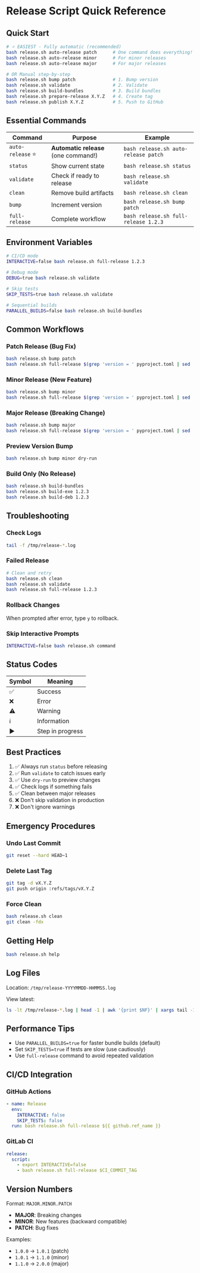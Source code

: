# Release Script Quick Reference

## Quick Start

```bash
# ⭐ EASIEST - Fully automatic (recommended)
bash release.sh auto-release patch      # One command does everything!
bash release.sh auto-release minor      # For minor releases
bash release.sh auto-release major      # For major releases

# OR Manual step-by-step
bash release.sh bump patch              # 1. Bump version
bash release.sh validate                # 2. Validate
bash release.sh build-bundles           # 3. Build bundles
bash release.sh prepare-release X.Y.Z   # 4. Create tag
bash release.sh publish X.Y.Z           # 5. Push to GitHub
```

## Essential Commands

| Command | Purpose | Example |
|---------|---------|---------|
| `auto-release` ⭐ | **Automatic release** (one command!) | `bash release.sh auto-release patch` |
| `status` | Show current state | `bash release.sh status` |
| `validate` | Check if ready to release | `bash release.sh validate` |
| `clean` | Remove build artifacts | `bash release.sh clean` |
| `bump` | Increment version | `bash release.sh bump patch` |
| `full-release` | Complete workflow | `bash release.sh full-release 1.2.3` |

## Environment Variables

```bash
# CI/CD mode
INTERACTIVE=false bash release.sh full-release 1.2.3

# Debug mode
DEBUG=true bash release.sh validate

# Skip tests
SKIP_TESTS=true bash release.sh validate

# Sequential builds
PARALLEL_BUILDS=false bash release.sh build-bundles
```

## Common Workflows

### Patch Release (Bug Fix)

```bash
bash release.sh bump patch
bash release.sh full-release $(grep 'version = ' pyproject.toml | sed 's/version = "\(.*\)"/\1/')
```

### Minor Release (New Feature)

```bash
bash release.sh bump minor
bash release.sh full-release $(grep 'version = ' pyproject.toml | sed 's/version = "\(.*\)"/\1/')
```

### Major Release (Breaking Change)

```bash
bash release.sh bump major
bash release.sh full-release $(grep 'version = ' pyproject.toml | sed 's/version = "\(.*\)"/\1/')
```

### Preview Version Bump

```bash
bash release.sh bump minor dry-run
```

### Build Only (No Release)

```bash
bash release.sh build-bundles
bash release.sh build-exe 1.2.3
bash release.sh build-deb 1.2.3
```

## Troubleshooting

### Check Logs

```bash
tail -f /tmp/release-*.log
```

### Failed Release

```bash
# Clean and retry
bash release.sh clean
bash release.sh validate
bash release.sh full-release 1.2.3
```

### Rollback Changes

When prompted after error, type `y` to rollback.

### Skip Interactive Prompts

```bash
INTERACTIVE=false bash release.sh command
```

## Status Codes

| Symbol | Meaning |
|--------|---------|
| ✅ | Success |
| ❌ | Error |
| ⚠️ | Warning |
| ℹ️ | Information |
| ▶ | Step in progress |

## Best Practices

1. ✅ Always run `status` before releasing
2. ✅ Run `validate` to catch issues early
3. ✅ Use `dry-run` to preview changes
4. ✅ Check logs if something fails
5. ✅ Clean between major releases
6. ❌ Don't skip validation in production
7. ❌ Don't ignore warnings

## Emergency Procedures

### Undo Last Commit

```bash
git reset --hard HEAD~1
```

### Delete Last Tag

```bash
git tag -d vX.Y.Z
git push origin :refs/tags/vX.Y.Z
```

### Force Clean

```bash
bash release.sh clean
git clean -fdx
```

## Getting Help

```bash
bash release.sh help
```

## Log Files

Location: `/tmp/release-YYYYMMDD-HHMMSS.log`

View latest:
```bash
ls -lt /tmp/release-*.log | head -1 | awk '{print $NF}' | xargs tail -100
```

## Performance Tips

- Use `PARALLEL_BUILDS=true` for faster bundle builds (default)
- Set `SKIP_TESTS=true` if tests are slow (use cautiously)
- Use `full-release` command to avoid repeated validation

## CI/CD Integration

### GitHub Actions

```yaml
- name: Release
  env:
    INTERACTIVE: false
    SKIP_TESTS: false
  run: bash release.sh full-release ${{ github.ref_name }}
```

### GitLab CI

```yaml
release:
  script:
    - export INTERACTIVE=false
    - bash release.sh full-release $CI_COMMIT_TAG
```

## Version Numbers

Format: `MAJOR.MINOR.PATCH`

- **MAJOR**: Breaking changes
- **MINOR**: New features (backward compatible)
- **PATCH**: Bug fixes

Examples:
- `1.0.0` → `1.0.1` (patch)
- `1.0.1` → `1.1.0` (minor)
- `1.1.0` → `2.0.0` (major)

